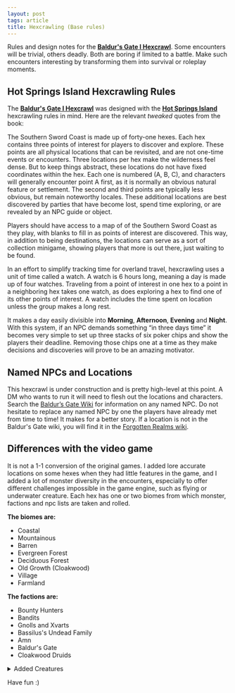 ```yaml
---
layout: post
tags: article
title: Hexcrawling (Base rules)
---
```


Rules and design notes for the [**Baldur's Gate I Hexcrawl**](https://saltygoo.github.io/2024/12/31/BGHex/). Some encounters will be trivial, others deadly. Both are boring if limited to a battle. Make such encounters interesting by transforming them into survival or roleplay moments.

## Hot Springs Island Hexcrawling Rules

The [**Baldur's Gate I Hexcrawl**](https://saltygoo.github.io/2024/12/31/BGHex/) was designed with the [**Hot Springs Island**](https://shop.swordfishislands.com/the-dark-of-hot-springs-island/) hexcrawling rules in mind. Here are the relevant _tweaked_ quotes from the book:

The Southern Sword Coast is made up of forty-one hexes. Each hex contains three points of interest for players to discover and explore. These points are all physical locations that can be revisited, and are not one-time events or encounters. Three locations per hex make the wilderness feel dense. But to keep things abstract, these locations do not have fixed coordinates within the hex. Each one is numbered (A, B, C), and characters will generally encounter point A first, as it is normally an obvious natural feature or settlement. The second and third points are typically less obvious, but remain noteworthy locales. These additional locations are best discovered by parties that have become lost, spend time exploring, or are revealed by an NPC guide or object.

Players should have access to a map of of the Southern Sword Coast as they play, with blanks to fill in as points of interest are discovered. This way, in addition to being destinations, the locations can serve as a sort of collection minigame, showing players that more is out there, just waiting to be found.

In an effort to simplify tracking time for overland travel, hexcrawling uses a unit of time called a watch. A watch is 6 hours long, meaning a day is made up of four watches. Traveling from a point of interest in one hex to a point in a neighboring hex takes one watch, as does exploring a hex to find one of its other points of interest. A watch includes the time spent on location unless the group makes a long rest.

It makes a day easily divisible into **Morning**, **Afternoon**, **Evening** and **Night**. With this system, if an NPC demands something “in three days time” it becomes very simple to set up three stacks of six poker chips and show the players their deadline. Removing those chips one at a time as they make decisions and discoveries will prove to be an amazing motivator.

## Named NPCs and Locations

This hexcrawl is under construction and is pretty high-level at this point. A DM who wants to run it will need to flesh out the locations and characters. Search the [Baldur’s Gate Wiki](https://baldursgate.fandom.com/wiki/Baldur%27s_Gate_Wiki) for information on any named NPC. Do not hesitate to replace any named NPC by one the players have already met from time to time! It makes for a better story. If a location is not in the Baldur's Gate wiki, you will find it in the [Forgotten Realms wiki](https://forgottenrealms.fandom.com/wiki/Main_Page).

## Differences with the video game

It is not a 1-1 conversion of the original games. I added lore accurate locations on some hexes when they had little features in the game, and I added a lot of monster diversity in the encounters, especially to offer different challenges impossible in the game engine, such as flying or underwater creature. Each hex has one or two biomes from which monster, factions and npc lists are taken and rolled. 

**The biomes are:**
- Coastal
- Mountainous
- Barren
- Evergreen Forest
- Deciduous Forest
- Old Growth (Cloakwood)
- Village
- Farmland

**The factions are:**
- Bounty Hunters
- Bandits
- Gnolls and Xvarts
- Bassilus's Undead Family
- Amn
- Baldur's Gate
- Cloakwood Druids

<details markdown="1">
<summary>Added Creatures</summary>
- Swarms of Birds (Raven and Seagull)
- Giant Birds (Pelican, Howl, Stork - use giant eagle stats)
- Elementals (Water and Air)
- Giant Sea Otters (use polar bear stats)
- Galeb Durs
- Specters
- Perytons
- Yetis
- Bulettes
- Werewolves
- Trolls
- Will-o'-Wisps
- Scarecrows
- Demons of Yeenoghu (Maw Demon, Shoosuva)
</details>

Have fun :)
